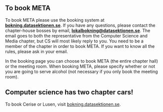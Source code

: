 ## To book META

To book META please use the booking system at
**[bokning.datasektionen.se](http://bokning.datasektionen.se)**. If you
have any questions, please contact the chapter-house bosses by email,
**[lokalbokning@datasektionen.se](mailto:lokalbokning@datasektionen.se)**. The email
goes to both the representative from the Computer Science and Media chapter,
but CS will most likely reply to you. You need to be a
member of the chapter in order to book META. If you want to know all the rules,
please ask in your email.

In the booking page you can choose to book META (the entire chapter hall) or the meeting room.
When booking META, please specify whether or not you are going to serve alcohol (not necessary if you only
book the meeting room).

<div id="calendar"></div>
<div id="calendar2"></div>
<script type="text/javascript">
    window.pandoraConfig = [
        {
            entityId: 7,
            containerId: 'calendar'
        },
        {
            entityId: 8,
            containerId: 'calendar2'
        }
    ];
</script>
<script type="text/javascript" src="https://bokning.datasektionen.se/js/cors/component.js"></script>
<link href="https://bokning.datasektionen.se/css/component.css" type="text/css" rel="stylesheet">

## Computer science has two chapter cars!

To book Cerise or Lusen, visit [bokning.datasektionen.se](https://bokning.datasektionen.se/bookings/5).

<div id="calendar"></div>
<script type="text/javascript">
	window.pandoraConfig = [
		{
			entityId: 5,
			containerId: 'calendar'
		}
	];
</script>
<script type="text/javascript" src="https://bokning.datasektionen.se/js/cors/component.js"></script>
<link href="https://bokning.datasektionen.se/css/component.css" type="text/css" rel="stylesheet">
